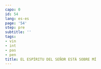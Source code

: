 ```yaml
---
capo: 0
id: 54
lang: es-es
page: '54'
step: pre
subtitle: ''
tags:
- vin
- int
- pas
- pen
title: EL ESPÍRITU DEL SEÑOR ESTÁ SOBRE MÍ
---
```

